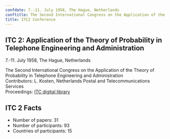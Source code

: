 ```yaml
---
confdate: 7.-11. July 1958, The Hague, Netherlands
conftitle: The Second International Congress on the Application of the Theory of Probability in Telephone Engineering and Administration
title: ITC2 Conference
---
```


## ITC 2: Application of the Theory of Probability in Telephone Engineering and Administration

7.-11. July 1958, The Hague, Netherlands

The Second International Congress on the Application of the Theory of Probability in Telephone Engineering and Administration<br/>
Contributors: L. Kosten, Netherlands Postal and Telecommunications Services<br/>
Proceedings: [ITC digital library](/itc-library/itc2.html)

## ITC 2 Facts

  * Number of papers: 31
  * Number of participants: 93
  * Countries of participants: 15

